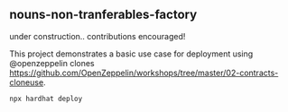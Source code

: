 ## nouns-non-tranferables-factory

under construction.. contributions encouraged!

This project demonstrates a basic use case for deployment using 
@openzeppelin clones https://github.com/OpenZeppelin/workshops/tree/master/02-contracts-cloneuse.

```shell
npx hardhat deploy
```
